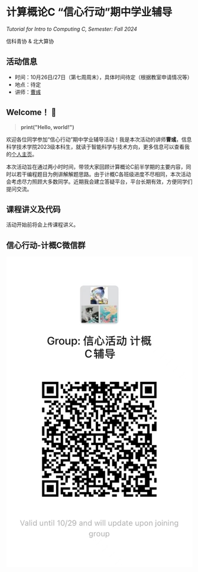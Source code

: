 # 计算概论C “信心行动”期中学业辅导
*Tutorial for Intro to Computing C, Semester: Fall 2024*

信科青协 & 北大算协

## 活动信息
* 时间：10月26日/27日（第七周周末），具体时间待定（根据教室申请情况等）
* 地点：待定
* 讲师：[曹彧](https://calvinxiaocao.github.io)

## Welcome！ 🎉
> **print("Hello, world!")**

欢迎各位同学参加“信心行动”期中学业辅导活动！我是本次活动的讲师**曹彧**，信息科学技术学院2023级本科生，就读于智能科学与技术方向，更多信息可以查看我的[个人主页](https://calvinxiaocao.github.io)。

本次活动旨在通过两小时时间，带领大家回顾计算概论C前半学期的主要内容，同时以若干编程题目为例讲解解题思路。由于计概C各班级进度不尽相同，本次活动会考虑尽力照顾大多数同学。近期我会建立答疑平台，平台长期有效，方便同学们提问交流。

## 课程讲义及代码
活动开始前将会上传课程讲义。

## 信心行动-计概C微信群
![计概C](wechat.jpg)
